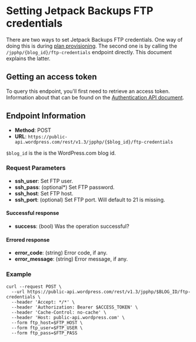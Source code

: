 # Setting Jetpack Backups FTP credentials

There are two ways to set Jetpack Backups FTP credentials. One way of doing this is during [plan provisioning](jetpack/plan-provisioning.md). The second one is by calling the `/jpphp/{blog_id}/ftp-credentials` endpoint directly. This document explains the latter.

## Getting an access token

To query this endpoint, you'll first need to retrieve an access token. Information about that can be found on the [Authentication API document]( jetpack/../authentication.md#getting-a-jetpack-partner-access-token ).

## Endpoint Information
- __Method__: POST
- __URL__:    `https://public-api.wordpress.com/rest/v1.3/jpphp/{$blog_id}/ftp-credentials`

`$blog_id` is the is the WordPress.com blog id.

### Request Parameters

- __ssh_user__:                    Set FTP user.
- __ssh_pass__:        (optional*) Set FTP password.
- __ssh_host__:                    Set FTP host.
- __ssh_port__:        (optional)  Set FTP port. Will default to 21 is missing.

#### Successful response

- __success__:       (bool) Was the operation successful?

#### Errored response

- __error_code__:    (string) Error code, if any.
- __error_message__: (string) Error message, if any.

### Example

```shell
curl --request POST \
  --url https://public-api.wordpress.com/rest/v1.3/jpphp/$BLOG_ID/ftp-credentials \
  --header 'Accept: */*' \
  --header 'Authorization: Bearer $ACCESS_TOKEN' \
  --header 'Cache-Control: no-cache' \
  --header 'Host: public-api.wordpress.com' \
  --form ftp_host=$FTP_HOST \
  --form ftp_user=$FTP_USER \
  --form ftp_pass=$FTP_PASS
```
